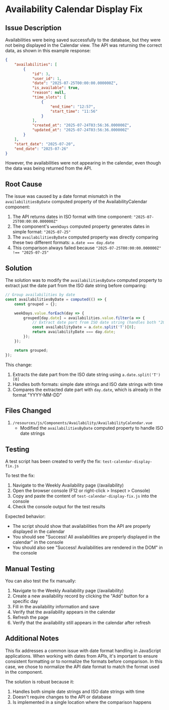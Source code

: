 # Availability Calendar Display Fix

## Issue Description

Availabilities were being saved successfully to the database, but they were not being displayed in the Calendar view. The API was returning the correct data, as shown in this example response:

```json
{
    "availabilities": [
        {
            "id": 3,
            "user_id": 1,
            "date": "2025-07-25T00:00:00.000000Z",
            "is_available": true,
            "reason": null,
            "time_slots": [
                {
                    "end_time": "12:57",
                    "start_time": "11:56"
                }
            ],
            "created_at": "2025-07-24T03:56:36.000000Z",
            "updated_at": "2025-07-24T03:56:36.000000Z"
        }
    ],
    "start_date": "2025-07-20",
    "end_date": "2025-07-26"
}
```

However, the availabilities were not appearing in the calendar, even though the data was being returned from the API.

## Root Cause

The issue was caused by a date format mismatch in the `availabilitiesByDate` computed property of the AvailabilityCalendar component:

1. The API returns dates in ISO format with time component: `"2025-07-25T00:00:00.000000Z"`
2. The component's `weekDays` computed property generates dates in simple format: `"2025-07-25"`
3. The `availabilitiesByDate` computed property was directly comparing these two different formats: `a.date === day.date`
4. This comparison always failed because `"2025-07-25T00:00:00.000000Z" !== "2025-07-25"`

## Solution

The solution was to modify the `availabilitiesByDate` computed property to extract just the date part from the ISO date string before comparing:

```javascript
// Group availabilities by date
const availabilitiesByDate = computed(() => {
    const grouped = {};

    weekDays.value.forEach(day => {
        grouped[day.date] = availabilities.value.filter(a => {
            // Extract date part from ISO date string (handles both "2025-07-25" and "2025-07-25T00:00:00.000000Z" formats)
            const availabilityDate = a.date.split('T')[0];
            return availabilityDate === day.date;
        });
    });

    return grouped;
});
```

This change:
1. Extracts the date part from the ISO date string using `a.date.split('T')[0]`
2. Handles both formats: simple date strings and ISO date strings with time
3. Compares the extracted date part with `day.date`, which is already in the format "YYYY-MM-DD"

## Files Changed

1. `/resources/js/Components/Availability/AvailabilityCalendar.vue`
   - Modified the `availabilitiesByDate` computed property to handle ISO date strings

## Testing

A test script has been created to verify the fix: `test-calendar-display-fix.js`

To test the fix:

1. Navigate to the Weekly Availability page (/availability)
2. Open the browser console (F12 or right-click > Inspect > Console)
3. Copy and paste the content of `test-calendar-display-fix.js` into the console
4. Check the console output for the test results

Expected behavior:
- The script should show that availabilities from the API are properly displayed in the calendar
- You should see "Success! All availabilities are properly displayed in the calendar" in the console
- You should also see "Success! Availabilities are rendered in the DOM" in the console

## Manual Testing

You can also test the fix manually:

1. Navigate to the Weekly Availability page (/availability)
2. Create a new availability record by clicking the "Add" button for a specific day
3. Fill in the availability information and save
4. Verify that the availability appears in the calendar
5. Refresh the page
6. Verify that the availability still appears in the calendar after refresh

## Additional Notes

This fix addresses a common issue with date format handling in JavaScript applications. When working with dates from APIs, it's important to ensure consistent formatting or to normalize the formats before comparison. In this case, we chose to normalize the API date format to match the format used in the component.

The solution is robust because it:
1. Handles both simple date strings and ISO date strings with time
2. Doesn't require changes to the API or database
3. Is implemented in a single location where the comparison happens

